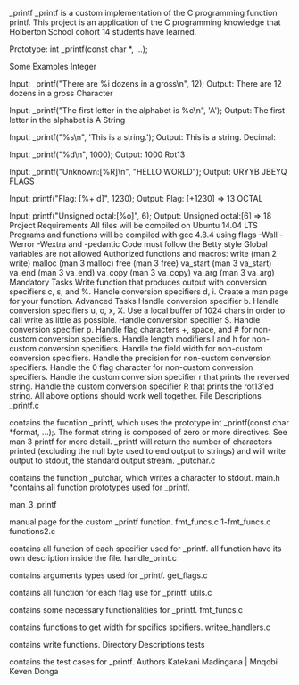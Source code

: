 _printf
_printf is a custom implementation of the C programming function printf. This project is an application of the C programming knowledge that Holberton School cohort 14 students have learned.

Prototype: int _printf(const char *, ...);

Some Examples
Integer

Input: _printf("There are %i dozens in a gross\n", 12);
Output: There are 12 dozens in a gross
Character

Input: _printf("The first letter in the alphabet is %c\n", 'A');
Output: The first letter in the alphabet is A
String

Input: _printf("%s\n", 'This is a string.');
Output: This is a string.
Decimal:

Input: _printf("%d\n", 1000);
Output: 1000
Rot13

Input: _printf("Unknown:[%R]\n", "HELLO WORLD");
Output: URYYB JBEYQ
FLAGS

Input: printf("Flag: [%+ d]", 1230);
Output: Flag: [+1230] => 13
OCTAL

Input: printf("Unsigned octal:[%o]", 6);
Output: Unsigned octal:[6] => 18
Project Requirements
All files will be compiled on Ubuntu 14.04 LTS
Programs and functions will be compiled with gcc 4.8.4 using flags -Wall -Werror -Wextra and -pedantic
Code must follow the Betty style
Global variables are not allowed
Authorized functions and macros:
write (man 2 write)
malloc (man 3 malloc)
free (man 3 free)
va_start (man 3 va_start)
va_end (man 3 va_end)
va_copy (man 3 va_copy)
va_arg (man 3 va_arg)
Mandatory Tasks
 Write function that produces output with conversion specifiers c, s, and %.
 Handle conversion specifiers d, i.
 Create a man page for your function.
Advanced Tasks
 Handle conversion specifier b.
 Handle conversion specifiers u, o, x, X.
 Use a local buffer of 1024 chars in order to call write as little as possible.
 Handle conversion specifier S.
 Handle conversion specifier p.
 Handle flag characters +, space, and # for non-custom conversion specifiers.
 Handle length modifiers l and h for non-custom conversion specifiers.
 Handle the field width for non-custom conversion specifiers.
 Handle the precision for non-custom conversion specifiers.
 Handle the 0 flag character for non-custom conversion specifiers.
 Handle the custom conversion specifier r that prints the reversed string.
 Handle the custom conversion specifier R that prints the rot13'ed string.
 All above options should work well together.
File Descriptions
_printf.c

contains the fucntion _printf, which uses the prototype int _printf(const char *format, ...);. The format string is composed of zero or more directives. See man 3 printf for more detail. _printf will return the number of characters printed (excluding the null byte used to end output to strings) and will write output to stdout, the standard output stream.
_putchar.c

contains the function _putchar, which writes a character to stdout.
main.h *contains all function prototypes used for _printf.

man_3_printf

manual page for the custom _printf function.
fmt_funcs.c 1-fmt_funcs.c functions2.c

contains all function of each specifier used for _printf.
all function have its own description inside the file.
handle_print.c

contains arguments types used for _printf.
get_flags.c

contains all function for each flag use for _printf.
utils.c

contains some necessary functionalities for _printf.
fmt_funcs.c

contains functions to get width for spcifics spcifiers.
writee_handlers.c

contains write functions.
Directory Descriptions
tests

contains the test cases for _printf.
Authors
Katekani Madingana | Mnqobi Keven Donga

